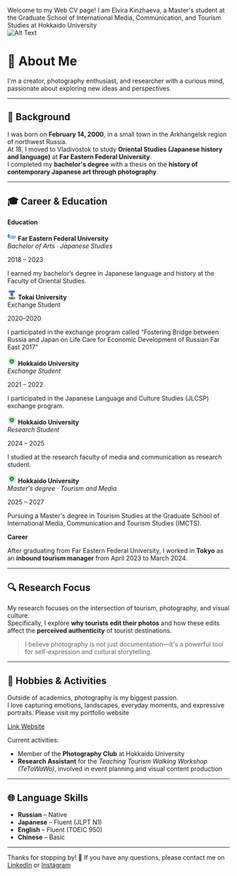 
Welcome to my Web CV page! I am Elvira Kinzhaeva, a Master's student at the Graduate School of International Media, Communication, and Tourism Studies at Hokkaido University  
![Alt Text](photo.ptofile.ella.jpg.JPG)

# 👋 About Me

I'm a creator, photography enthusiast, and researcher with a curious mind, passionate about exploring new ideas and perspectives.

---

## 📍 Background

I was born on **February 14, 2000**, in a small town in the Arkhangelsk region of northwest Russia.  
At 18, I moved to Vladivostok to study **Oriental Studies (Japanese history and language)** at **Far Eastern Federal University**.  
I completed my **bachelor's degree** with a thesis on the **history of contemporary Japanese art through photography**.

---

## 🎓 Career & Education
**Education**

<img src="fefu.jpg" width="20"/> **Far Eastern Federal University**  
*Bachelor of Arts · Japanese Studies*  

2018 – 2023  

I earned my bachelor’s degree in Japanese language and history at the Faculty of Oriental Studies.

<img src="tokai.jpg" width="20"/> **Tokai University**  
Exchange Student

2020–2020

I participated in the exchange program called “Fostering Bridge between Russia and Japan on Life Care for Economic Development of Russian Far East 2017”


<img src="hokudai.jpg" width="20"/> **Hokkaido University**  
*Exchange Student*  

2021 – 2022  

I participated in the Japanese Language and Culture Studies (JLCSP) exchange program.

<img src="hokudai.jpg" width="20"/> **Hokkaido University**  
*Research Student* 

2024 – 2025  

I studied at the research faculty of media and communication as research student.

<img src="hokudai.jpg" width="20"/> **Hokkaido University**  
*Master's degree · Tourism and Media*  

2025 – 2027  

Pursuing a Master's degree in Tourism Studies at the Graduate School of International Media, Communication and Tourism Studies (IMCTS).

**Career**

After graduating from Far Eastern Federal University, I worked in **Tokyo** as an **inbound tourism manager** from April 2023 to March 2024.  

---

## 🔍 Research Focus

My research focuses on the intersection of tourism, photography, and visual culture.  
Specifically, I explore **why tourists edit their photos** and how these edits affect the **perceived authenticity** of tourist destinations.

> I believe photography is not just documentation—it's a powerful tool for self-expression and cultural storytelling.

---

## 📸 Hobbies & Activities

Outside of academics, photography is my biggest passion.  
I love capturing emotions, landscapes, everyday moments, and expressive portraits.
Please visit my portfolio website

[Link Website](https://elvirakinzhaevag5.wixsite.com/photo-portfolio?fbclid=PAQ0xDSwL6_pBleHRuA2FlbQIxMQABp8KNNx-tvE9h4OrkfzU4FbeXrQCxg50EDOf9qF8jHSGz6Zhx2v5TRTa_qTNH_aem_yNRHRVb0H0QepwLpWm0rEA)


Current activities:
- Member of the **Photography Club** at Hokkaido University
- **Research Assistant** for the *Teaching Tourism Walking Workshop (TeToWaWo)*, involved in event planning and visual content production

---

## 🌐 Language Skills

- **Russian** – Native  
- **Japanese** – Fluent (JLPT N1)  
- **English** – Fluent (TOEIC 950)  
- **Chinese** – Basic

---

Thanks for stopping by! 🌿
If you have any questions, please contact me on [LinkedIn](https://www.linkedin.com/in/elvira-kinzhaeva-a17514374?utm_source=share&utm_campaign=share_via&utm_content=profile&utm_medium=ios_app)
or [Instagram](https://www.instagram.com/alison.lost?igsh=bW5tb2JkMjJyYWw%3D&utm_source=qr)
